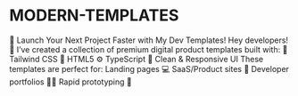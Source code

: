 # MODERN-TEMPLATES
🚀 Launch Your Next Project Faster with My Dev Templates! Hey developers! 👋 I’ve created a collection of premium digital product templates built with:  🧩 Tailwind CSS 🧱 HTML5 ⚙️ TypeScript 🎯 Clean &amp; Responsive UI  These templates are perfect for:  Landing pages 💻  SaaS/Product sites 🧪  Developer portfolios 🧑‍💻  Rapid prototyping 🚀
